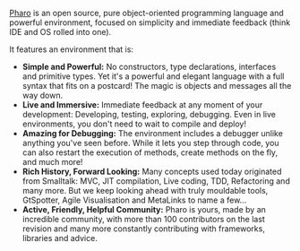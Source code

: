 [Pharo](http://www.pharo.org) is an open source, pure object-oriented programming language and powerful environment, focused on simplicity and immediate feedback (think IDE and OS rolled into one).

It features an environment that is:

- **Simple and Powerful:** No constructors, type declarations, interfaces and primitive types. Yet it's a powerful and elegant language with a full syntax that fits on a postcard! The magic is objects and messages all the way down.
- **Live and Immersive:** Immediate feedback at any moment of your development: Developing, testing, exploring, debugging. Even in live environments, you don't need to wait to compile and deploy!
- **Amazing for Debugging:** The environment includes a debugger unlike anything you've seen before. While it lets you step through code, you can also restart the execution of methods, create methods on the fly, and much more!
- **Rich History, Forward Looking:** Many concepts used today originated from Smalltalk: MVC, JIT compilation, Live coding, TDD, Refactoring and many more. But we keep looking ahead with truly mouldable tools, GtSpotter, Agile Visualisation and MetaLinks to name a few...
- **Active, Friendly, Helpful Community:** Pharo is yours, made by an incredible community, with more than 100 contributors on the last revision and many more constantly contributing with frameworks, libraries and advice.
